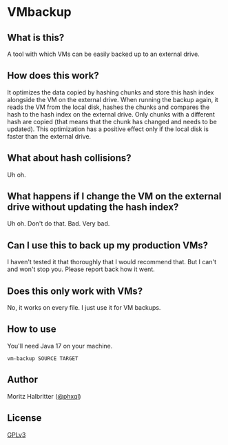 # VMbackup

## What is this?

A tool with which VMs can be easily backed up to an external drive.

## How does this work?

It optimizes the data copied by hashing chunks and store this hash index alongside the VM on the external drive. When
running the backup again, it reads the VM from the local disk, hashes the chunks and compares the hash to the hash index
on the external drive. Only chunks with a different hash are copied (that means that the chunk has changed and needs to
be updated). This optimization has a positive effect only if the local disk is faster than the external drive.

## What about hash collisions?

Uh oh.

## What happens if I change the VM on the external drive without updating the hash index?

Uh oh. Don't do that. Bad. Very bad.

## Can I use this to back up my production VMs?

I haven't tested it that thoroughly that I would recommend that. But I can't and won't stop you. Please report back how
it went.

## Does this only work with VMs?

No, it works on every file. I just use it for VM backups.

## How to use

You'll need Java 17 on your machine.

```
vm-backup SOURCE TARGET
```

## Author

Moritz Halbritter ([@phxql](https://github.com/phxql))

## License

[GPLv3](LICENSE)
